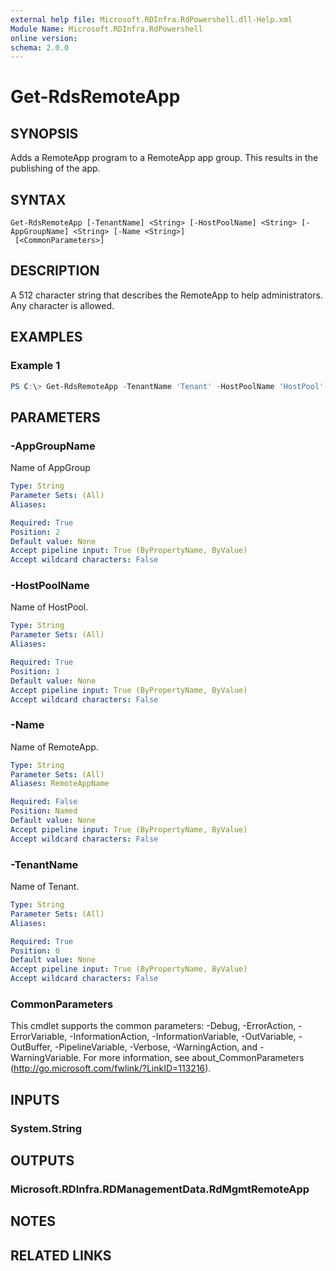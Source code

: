 ```yaml
---
external help file: Microsoft.RDInfra.RdPowershell.dll-Help.xml
Module Name: Microsoft.RDInfra.RdPowershell
online version:
schema: 2.0.0
---
```


# Get-RdsRemoteApp

## SYNOPSIS
Adds a RemoteApp program to a RemoteApp app group. This results in the publishing of the app. 

## SYNTAX

```
Get-RdsRemoteApp [-TenantName] <String> [-HostPoolName] <String> [-AppGroupName] <String> [-Name <String>]
 [<CommonParameters>]
```

## DESCRIPTION
A 512 character string that describes the RemoteApp to help administrators. Any character is allowed.

## EXAMPLES

### Example 1
```powershell
PS C:\> Get-RdsRemoteApp -TenantName 'Tenant' -HostPoolName 'HostPool'-AppGroupName 'AppGroup'
```

## PARAMETERS

### -AppGroupName
Name of AppGroup

```yaml
Type: String
Parameter Sets: (All)
Aliases:

Required: True
Position: 2
Default value: None
Accept pipeline input: True (ByPropertyName, ByValue)
Accept wildcard characters: False
```

### -HostPoolName
Name of HostPool.

```yaml
Type: String
Parameter Sets: (All)
Aliases:

Required: True
Position: 1
Default value: None
Accept pipeline input: True (ByPropertyName, ByValue)
Accept wildcard characters: False
```

### -Name
Name of RemoteApp.

```yaml
Type: String
Parameter Sets: (All)
Aliases: RemoteAppName

Required: False
Position: Named
Default value: None
Accept pipeline input: True (ByPropertyName, ByValue)
Accept wildcard characters: False
```

### -TenantName
Name of Tenant.

```yaml
Type: String
Parameter Sets: (All)
Aliases:

Required: True
Position: 0
Default value: None
Accept pipeline input: True (ByPropertyName, ByValue)
Accept wildcard characters: False
```

### CommonParameters
This cmdlet supports the common parameters: -Debug, -ErrorAction, -ErrorVariable, -InformationAction, -InformationVariable, -OutVariable, -OutBuffer, -PipelineVariable, -Verbose, -WarningAction, and -WarningVariable. For more information, see about_CommonParameters (http://go.microsoft.com/fwlink/?LinkID=113216).

## INPUTS

### System.String

## OUTPUTS

### Microsoft.RDInfra.RDManagementData.RdMgmtRemoteApp

## NOTES

## RELATED LINKS
